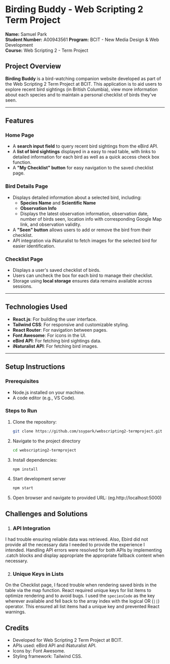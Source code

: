 # **Birding Buddy - Web Scripting 2 Term Project**
**Name:** Samuel Park   
**Student Number:** A00943561
**Program:** BCIT - New Media Design & Web Development  
**Course:** Web Scripting 2 - Term Project  
 

## **Project Overview**
**Birding Buddy** is a bird-watching companion website developed as part of the Web Scripting 2 Term Project at BCIT. This application is to aid users to explore recent bird sightings (in British Columbia), view more information about each species and to maintain a personal checklist of birds they've seen. 

---

## **Features**

### **Home Page**
- A **search input field** to query recent bird sightings from the eBird API.
- A **list of bird sightings** displayed in a easy to read table, with links to detailed information for each bird as well as a quick access check box function.
- A **"My Checklist" button** for easy navigation to the saved checklist page.

### **Bird Details Page**
- Displays detailed information about a selected bird, including:
  - **Species Name** and **Scientific Name**
  - **Observation Info**
  - Displays the latest observation information, observation date, number of birds seen, location info with corresponding Google Map link, and observation validity.
- A **"Seen" button** allows users to add or remove the bird from their checklist.
- API integration via iNaturalist to fetch images for the selected bird for easier identification.

### **Checklist Page**
- Displays a user's saved checklist of birds.
- Users can uncheck the box for each bird to manage their checklist.
- Storage using **local storage** ensures data remains available across sessions.

---

## **Technologies Used**
- **React.js**: For building the user interface.
- **Tailwind CSS**: For responsive and customizable styling.
- **React Router**: For navigation between pages.
- **Font Awesome**: For icons in the UI.
- **eBird API**: For fetching bird sightings data.
- **iNaturalist API**: For fetching bird images.

---

## **Setup Instructions**

### **Prerequisites**
- Node.js installed on your machine.
- A code editor (e.g., VS Code).

### **Steps to Run**
1. Clone the repository:
    ```bash
    git clone https://github.com/ssypark/webscripting2-termproject.git

2. Navigate to the project directory
    ```bash
    cd webscripting2-termproject

3. Install dependencies:
    ```bash
    npm install

4. Start development server
    ```bash
    npm start

5. Open browser and navigate to provided URL: (eg.http://localhost:5000)

## Challenges and Solutions

1. ### **API Integration**
I had trouble ensuring reliable data was retrieved. Also, Ebird did not provide all the necessary data I needed to provide the experience I intended. Handling API errors were resolved for both APIs by implementing .catch blocks and display appropriate the appropriate fallback content when necessary.

2. ### **Unique Keys in Lists**
On the Checklist page, I faced trouble when rendering saved birds in the table via the map function. React required unique keys for list items to optimize rendering and to avoid bugs. I used the `speciesCode`  as the key wherever available and fell back to the array index with the logical OR (`||`) operator. This ensured all list items had a unique key and prevented React warnings.

## Credits
- Developed for Web Scripting 2 Term Project at BCIT.
- APIs used: eBird API and iNaturalist API.
- Icons by: Font Awesome.
- Styling framework: Tailwind CSS.